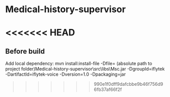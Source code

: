 # Medical-history-supervisor
<<<<<<< HEAD
=======
## Before build
Add local dependency: mvn install:install-file -Dfile= (absolute path to project folder)Medical-history-supervisor\src\libs\Msc.jar -DgroupId=iflytek -DartifactId=iflytek-voice -Dversion=1.0 -Dpackaging=jar
>>>>>>> 990e1f0dff9dafcbbe9b46f756d96fb37af66f2f
